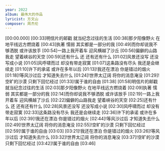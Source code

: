 ```yaml
---
year: 2022
album: 最伟大的作品
lyricist: 方文山
composer: 周杰伦
---
```

[00:00.000]
[00:33]明信片的邮戳 就当纪念过往的生活
[00:38]那夕阳像野火 在地平线远方燃烧着
[00:43]执著 懦弱 其实都是一部分的我
[00:49]而你却说我不够洒脱 或许该放手
[00:54]一路上我开着车 迎风横越了沙丘
[00:56]偏僻的山路我走 望着峡谷的天空
[00:59]还有什么 还 还有还有什么
[01:02]风景还没写 还没写成小说
[01:05]风呼啸而过 却没有带走寂寞
[01:07]这条路没有尽头 我还是会继续走
[01:10]许下的承诺 或许在多年以后
[01:13]!我还在漂泊 你是错过的烟火
[01:18]!等风沙过后 才知道失去什么
[01:24]!世界太辽阔 将你的消息淹没
[01:29]!空旷的沙漠 只剩下回忆经过
[01:33]!属于谁的自由
[01:38]
[01:58]明信片的邮戳 就当纪念过往的生活
[02:03]那夕阳像野火 在地平线远方燃烧着
[02:09]执著 懦弱 其实都是一部分的我
[02:14]而你却说我不够洒脱 或许该放手
[02:19]一路上我开着车 迎风横越了沙丘
[02:22]偏僻的山路我走 望着峡谷的天空
[02:25]还有什么 还 还有还有什么
[02:28]风景还没写 还没写成小说
[02:30]风呼啸而过 却没有带走寂寞
[02:33]这条路没有尽头 我还是会继续走
[02:36]许下的承诺 或许在多年以后
[02:39]!我还在漂泊 你是错过的烟火
[02:44]!等风沙过后 才知道失去什么
[02:49]!世界太辽阔 将你的消息淹没
[02:55]!空旷的沙漠 只剩下回忆经过
[02:59]!属于谁的自由
[03:03]
[03:21]!我还在漂泊 你是错过的烟火
[03:26]!等风沙过后 才知道失去什么
[03:32]!世界太辽阔 将你的消息淹没
[03:37]!空旷的沙漠 只剩下回忆经过
[03:42]!属于谁的自由
[03:46]